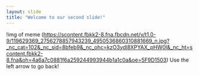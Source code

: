 ```yaml
---
layout: slide
title: "Welcome to our second slide!"
---
```

!img of meme (https://scontent.fbkk2-8.fna.fbcdn.net/v/t1.0-9/119629369_2756278857943239_4950536860310881669_n.jpg?_nc_cat=102&_nc_sid=8bfeb9&_nc_ohc=kzO3ydl8XPYAX_pHW0l&_nc_ht=scontent.fbkk2-8.fna&oh=4a6a7c0881f6a259244993944b1a1c0a&oe=5F9D1503)
Use the left arrow to go back!
